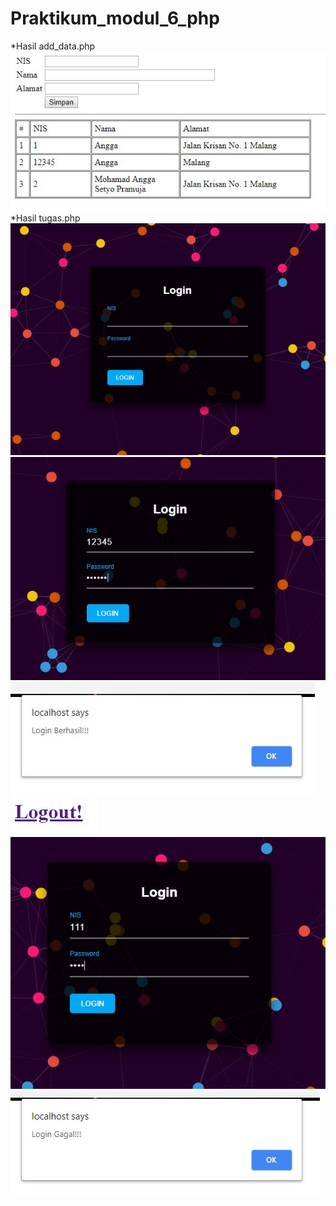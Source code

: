 # Praktikum_modul_6_php
*Hasil add_data.php<br>
![alt text](https://github.com/Pramuja/Praktikum_modul_6_php/blob/master/add_data.JPG)
*Hasil tugas.php<br>
![alt text](https://github.com/Pramuja/Praktikum_modul_6_php/blob/master/tugas.JPG)
![alt text](https://github.com/Pramuja/Praktikum_modul_6_php/blob/master/tugas2.JPG)<br>
![alt text](https://github.com/Pramuja/Praktikum_modul_6_php/blob/master/tugas3.JPG)<br>
![alt text](https://github.com/Pramuja/Praktikum_modul_6_php/blob/master/tugas4.JPG)<br>
![alt text](https://github.com/Pramuja/Praktikum_modul_6_php/blob/master/tugas5.JPG)<br>
![alt text](https://github.com/Pramuja/Praktikum_modul_6_php/blob/master/tugas6.JPG)<br>
